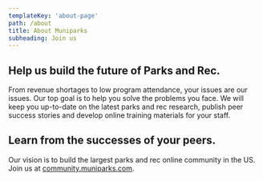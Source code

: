 ```yaml
---
templateKey: 'about-page'
path: /about
title: About Muniparks
subheading: Join us
---
```

## Help us build the future of Parks and Rec.
From revenue shortages to low program attendance, your issues are our issues. Our top goal is to help you solve the problems you face. We will keep you up-to-date on the latest parks and rec research, publish peer success stories and develop online training materials for your staff.

## Learn from the successes of your peers.
Our vision is to build the largest parks and rec online community in the US. Join us at <a href="https://community.muniparks.com">community.muniparks.com</a>.